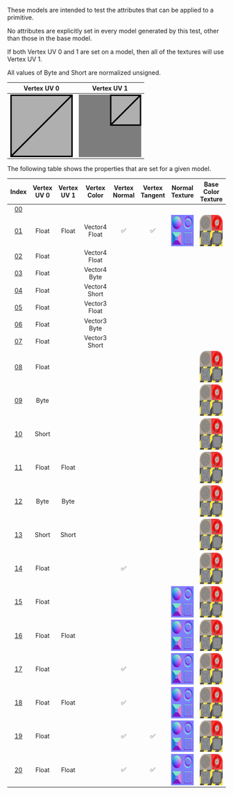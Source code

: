 These models are intended to test the attributes that can be applied to a primitive.  

No attributes are explicitly set in every model generated by this test, other than those in the base model.  

If both Vertex UV 0 and 1 are set on a model, then all of the textures will use Vertex UV 1.

All values of Byte and Short are normalized unsigned.

 Vertex UV 0 |  Vertex UV 1
:---: | :---:
<img src="./Icon_UVspace0.png" height="144" width="144" align="middle"> | <img src="./Icon_UVspace1.png" height="144" width="144" align="middle">

The following table shows the properties that are set for a given model.  


Index | Vertex UV 0 | Vertex UV 1 | Vertex Color | Vertex Normal | Vertex Tangent | Normal Texture | Base Color Texture
:---: | :---: | :---: | :---: | :---: | :---: | :---: | :---:
[00](./Primitive_Attribute_00.gltf) |   |   |   |   |   |   |  
[01](./Primitive_Attribute_01.gltf) | Float | Float | Vector4 Float | :white_check_mark: | :white_check_mark: | <img src="./Texture_normal.png" height="72" width="72" align="middle"> | <img src="./Texture_baseColor.png" height="72" width="72" align="middle">
[02](./Primitive_Attribute_02.gltf) | Float |   | Vector4 Float |   |   |   |  
[03](./Primitive_Attribute_03.gltf) | Float |   | Vector4 Byte |   |   |   |  
[04](./Primitive_Attribute_04.gltf) | Float |   | Vector4 Short |   |   |   |  
[05](./Primitive_Attribute_05.gltf) | Float |   | Vector3 Float |   |   |   |  
[06](./Primitive_Attribute_06.gltf) | Float |   | Vector3 Byte |   |   |   |  
[07](./Primitive_Attribute_07.gltf) | Float |   | Vector3 Short |   |   |   |  
[08](./Primitive_Attribute_08.gltf) | Float |   |   |   |   |   | <img src="./Texture_baseColor.png" height="72" width="72" align="middle">
[09](./Primitive_Attribute_09.gltf) | Byte |   |   |   |   |   | <img src="./Texture_baseColor.png" height="72" width="72" align="middle">
[10](./Primitive_Attribute_10.gltf) | Short |   |   |   |   |   | <img src="./Texture_baseColor.png" height="72" width="72" align="middle">
[11](./Primitive_Attribute_11.gltf) | Float | Float |   |   |   |   | <img src="./Texture_baseColor.png" height="72" width="72" align="middle">
[12](./Primitive_Attribute_12.gltf) | Byte | Byte |   |   |   |   | <img src="./Texture_baseColor.png" height="72" width="72" align="middle">
[13](./Primitive_Attribute_13.gltf) | Short | Short |   |   |   |   | <img src="./Texture_baseColor.png" height="72" width="72" align="middle">
[14](./Primitive_Attribute_14.gltf) | Float |   |   | :white_check_mark: |   |   | <img src="./Texture_baseColor.png" height="72" width="72" align="middle">
[15](./Primitive_Attribute_15.gltf) | Float |   |   |   |   | <img src="./Texture_normal.png" height="72" width="72" align="middle"> | <img src="./Texture_baseColor.png" height="72" width="72" align="middle">
[16](./Primitive_Attribute_16.gltf) | Float | Float |   |   |   | <img src="./Texture_normal.png" height="72" width="72" align="middle"> | <img src="./Texture_baseColor.png" height="72" width="72" align="middle">
[17](./Primitive_Attribute_17.gltf) | Float |   |   | :white_check_mark: |   | <img src="./Texture_normal.png" height="72" width="72" align="middle"> | <img src="./Texture_baseColor.png" height="72" width="72" align="middle">
[18](./Primitive_Attribute_18.gltf) | Float | Float |   | :white_check_mark: |   | <img src="./Texture_normal.png" height="72" width="72" align="middle"> | <img src="./Texture_baseColor.png" height="72" width="72" align="middle">
[19](./Primitive_Attribute_19.gltf) | Float |   |   | :white_check_mark: | :white_check_mark: | <img src="./Texture_normal.png" height="72" width="72" align="middle"> | <img src="./Texture_baseColor.png" height="72" width="72" align="middle">
[20](./Primitive_Attribute_20.gltf) | Float | Float |   | :white_check_mark: | :white_check_mark: | <img src="./Texture_normal.png" height="72" width="72" align="middle"> | <img src="./Texture_baseColor.png" height="72" width="72" align="middle">
 

